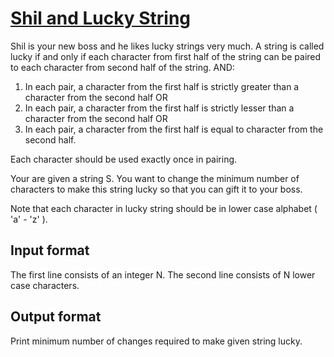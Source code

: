 # [Shil and Lucky String][link]

Shil is your new boss and he likes lucky strings very much. A string is called lucky if and only if each character from first half of the string can be paired to each character from second half of the string. AND:

1. In each pair, a character from the first half is strictly greater than a character from the second half OR
2. In each pair, a character from the first half is strictly lesser than a character from the second half OR
3. In each pair, a character from the first half is equal to character from the second half.

Each character should be used exactly once in pairing.

Your are given a string S. You want to change the minimum number of characters to make this string lucky so that you can gift it to your boss.

Note that each character in lucky string should be in lower case alphabet ( 'a' - 'z' ).

## Input format

The first line consists of an integer N. The second line consists of N lower case characters.

## Output format

Print minimum number of changes required to make given string lucky.

[link]: https://www.hackerearth.com/practice/algorithms/sorting/merge-sort/practice-problems/algorithm/shil-and-lucky-string-1/
